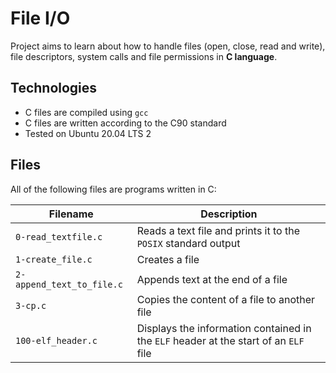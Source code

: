 # File I/O

Project aims to learn about how to handle files (open, close, read and write), file descriptors, system calls and file permissions in **C language**.

## Technologies
* C files are compiled using `gcc`
* C files are written according to the C90 standard
* Tested on Ubuntu 20.04 LTS 2

## Files
All of the following files are programs written in C:

| Filename | Description |
| -------- | ----------- |
| `0-read_textfile.c` | Reads a text file and prints it to the `POSIX` standard output |
| `1-create_file.c` | Creates a file |
| `2-append_text_to_file.c` | Appends text at the end of a file |
| `3-cp.c` | Copies the content of a file to another file |
| `100-elf_header.c` | Displays the information contained in the `ELF` header at the start of an `ELF` file |
